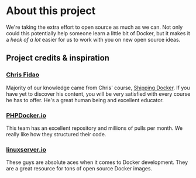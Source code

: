 # About this project
We're taking the extra effort to open source as much as we can. Not only could this potentially help someone learn a little bit of Docker, but it makes it a *heck of a lot* easier for us to work with you on new open source ideas.

## Project credits & inspiration

### [Chris Fidao](https://github.com/fideloper)
Majority of our knowledge came from Chris' course, [Shipping Docker](https://serversforhackers.com/shipping-docker). If you have yet to discover his content, you will be very satisfied with every course he has to offer. He's a great human being and excellent educator.

### [PHPDocker.io](https://github.com/phpdocker-io/base-images)
This team has an excellent repository and millions of pulls per month. We really like how they structured their code.

### [linuxserver.io](https://www.linuxserver.io/)
These guys are absolute aces when it comes to Docker development. They are a great resource for tons of open source Docker images.